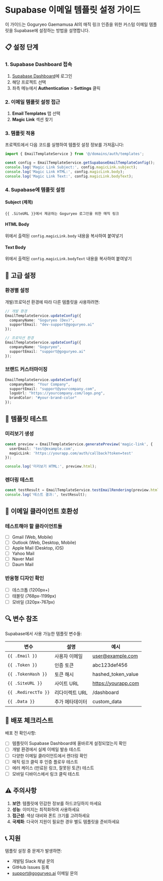 # Supabase 이메일 템플릿 설정 가이드

이 가이드는 Goguryeo Gaemamusa AI의 매직 링크 인증을 위한 커스텀 이메일 템플릿을 Supabase에 설정하는 방법을 설명합니다.

## 📋 설정 단계

### 1. Supabase Dashboard 접속
1. [Supabase Dashboard](https://supabase.com/dashboard)에 로그인
2. 해당 프로젝트 선택
3. 좌측 메뉴에서 **Authentication** > **Settings** 클릭

### 2. 이메일 템플릿 설정 접근
1. **Email Templates** 탭 선택
2. **Magic Link** 섹션 찾기

### 3. 템플릿 적용
프로젝트에서 다음 코드를 실행하여 템플릿 설정 정보를 가져옵니다:

```typescript
import { EmailTemplateService } from '@/domains/auth/templates';

const config = EmailTemplateService.getSupabaseEmailTemplateConfig();
console.log('Magic Link Subject:', config.magicLink.subject);
console.log('Magic Link HTML:', config.magicLink.body);
console.log('Magic Link Text:', config.magicLink.bodyText);
```

### 4. Supabase에 템플릿 설정

#### Subject (제목)
```
{{ .SiteURL }}에서 제공하는 Goguryeo 로그인을 위한 매직 링크
```

#### HTML Body
위에서 출력된 `config.magicLink.body` 내용을 복사하여 붙여넣기

#### Text Body
위에서 출력된 `config.magicLink.bodyText` 내용을 복사하여 붙여넣기

## 🔧 고급 설정

### 환경별 설정
개발/프로덕션 환경에 따라 다른 템플릿을 사용하려면:

```typescript
// 개발 환경
EmailTemplateService.updateConfig({
  companyName: "Goguryeo (Dev)",
  supportEmail: "dev-support@goguryeo.ai"
});

// 프로덕션 환경
EmailTemplateService.updateConfig({
  companyName: "Goguryeo",
  supportEmail: "support@goguryeo.ai"
});
```

### 브랜드 커스터마이징
```typescript
EmailTemplateService.updateConfig({
  companyName: "Your Company",
  supportEmail: "support@yourcompany.com",
  logoUrl: "https://yourcompany.com/logo.png",
  brandColor: "#your-brand-color"
});
```

## 🧪 템플릿 테스트

### 미리보기 생성
```typescript
const preview = EmailTemplateService.generatePreview('magic-link', {
  userEmail: 'test@example.com',
  magicLink: 'https://yourapp.com/auth/callback?token=test'
});

console.log('미리보기 HTML:', preview.html);
```

### 렌더링 테스트
```typescript
const testResult = EmailTemplateService.testEmailRendering(preview.html);
console.log('테스트 결과:', testResult);
```

## 📱 이메일 클라이언트 호환성

### 테스트해야 할 클라이언트들
- [ ] Gmail (Web, Mobile)
- [ ] Outlook (Web, Desktop, Mobile)
- [ ] Apple Mail (Desktop, iOS)
- [ ] Yahoo Mail
- [ ] Naver Mail
- [ ] Daum Mail

### 반응형 디자인 확인
- [ ] 데스크톱 (1200px+)
- [ ] 태블릿 (768px-1199px)
- [ ] 모바일 (320px-767px)

## 🔍 변수 참조

Supabase에서 사용 가능한 템플릿 변수들:

| 변수 | 설명 | 예시 |
|------|------|------|
| `{{ .Email }}` | 사용자 이메일 | user@example.com |
| `{{ .Token }}` | 인증 토큰 | abc123def456 |
| `{{ .TokenHash }}` | 토큰 해시 | hashed_token_value |
| `{{ .SiteURL }}` | 사이트 URL | https://yourapp.com |
| `{{ .RedirectTo }}` | 리다이렉트 URL | /dashboard |
| `{{ .Data }}` | 추가 메타데이터 | custom_data |

## 🚀 배포 체크리스트

배포 전 확인사항:

- [ ] 템플릿이 Supabase Dashboard에 올바르게 설정되었는지 확인
- [ ] 개발 환경에서 실제 이메일 발송 테스트
- [ ] 다양한 이메일 클라이언트에서 렌더링 확인
- [ ] 매직 링크 클릭 후 인증 플로우 테스트
- [ ] 에러 케이스 (만료된 링크, 잘못된 토큰) 테스트
- [ ] 모바일 디바이스에서 링크 클릭 테스트

## ⚠️ 주의사항

1. **보안**: 템플릿에 민감한 정보를 하드코딩하지 마세요
2. **성능**: 이미지는 최적화하여 사용하세요
3. **접근성**: 색상 대비와 폰트 크기를 고려하세요
4. **국제화**: 다국어 지원이 필요한 경우 별도 템플릿을 준비하세요

## 📞 지원

템플릿 설정 중 문제가 발생하면:
- 개발팀 Slack 채널 문의
- GitHub Issues 등록
- support@goguryeo.ai 이메일 문의